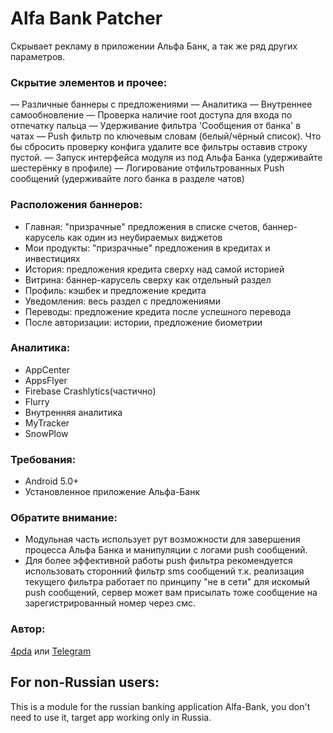 # Alfa Bank Patcher
Скрывает рекламу в приложении Альфа Банк, а так же ряд других параметров.

### Скрытие элементов и прочее:
— Различные баннеры с предложениями
— Аналитика
— Внутреннее самообновление
— Проверка наличие root доступа для входа по отпечатку пальца
— Удерживание фильтра 'Сообщения от банка' в чатах
— Push фильтр по ключевым словам (белый/чёрный список). Что бы сбросить проверку конфига удалите все фильтры оставив строку пустой.
— Запуск интерфейса модуля из под Альфа Банка (удерживайте шестерёнку в профиле)
— Логирование отфильтрованных Push сообщений (удерживайте лого банка в разделе чатов)

### Расположения баннеров:
- Главная: "призрачные" предложения в списке счетов, баннер-карусель как один из неубираемых виджетов
- Мои продукты: "призрачные" предложения в кредитах и инвестициях
- История:  предложения кредита сверху над самой историей
- Витрина: баннер-карусель сверху как отдельный раздел
- Профиль: кэшбек и предложение кредита
- Уведомления: весь раздел с предложениями
- Переводы: предложение кредита после успешного перевода
- После авторизации: истории, предложение биометрии

### Аналитика:
- AppCenter
- AppsFlyer
- Firebase Crashlytics(частично)
- Flurry
- Внутренняя аналитика
- MyTracker
- SnowPlow

### Требования:
- Android 5.0+
- Установленное приложение Альфа-Банк

### Обратите внимание:
- Модульная часть использует рут возможности для завершения процесса Альфа Банка и манипуляции с логами push сообщений.
- Для более эффективной работы push фильтра рекомендуется использовать сторонний фильтр sms сообщений т.к. реализация текущего фильтра работает по принципу "не в сети" для искомый push сообщений, сервер может вам присылать тоже сообщение на зарегистрированный номер через смс.

### Автор: 
[4pda](https://4pda.to/forum/index.php?showtopic=603033&view=findpost&p=117766501) или [Telegram](https://t.me/Blue_cat1)


## For non-Russian users:
This is a module for the russian banking application Alfa-Bank, you don't need to use it, target app working only in Russia.
